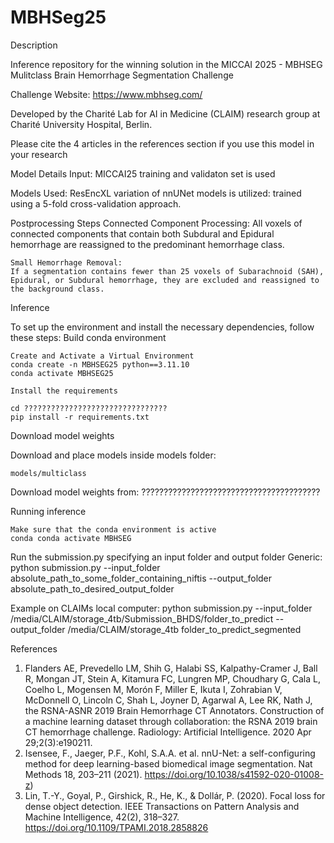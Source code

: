# MBHSeg25
Description

Inference repository for the winning solution in the MICCAI 2025 - MBHSEG Mulitclass Brain Hemorrhage Segmentation Challenge

Challenge Website: https://www.mbhseg.com/

Developed by the Charité Lab for AI in Medicine (CLAIM) research group at Charité University Hospital, Berlin.

Please cite the 4 articles in the references section if you use this model in your research

Model Details
Input:
    MICCAI25 training and validaton set is used

Models Used:
    ResEncXL variation of nnUNet models is utilized:
    trained using a 5-fold cross-validation approach.

Postprocessing Steps
    Connected Component Processing:
    All voxels of connected components that contain both Subdural and Epidural hemorrhage are reassigned to the predominant hemorrhage class.
    
    Small Hemorrhage Removal:
    If a segmentation contains fewer than 25 voxels of Subarachnoid (SAH), Epidural, or Subdural hemorrhage, they are excluded and reassigned to the background class.


Inference

To set up the environment and install the necessary dependencies, follow these steps:
Build conda environment

    Create and Activate a Virtual Environment
    conda create -n MBHSEG25 python==3.11.10  
    conda activate MBHSEG25

    Install the requirements
    
    cd ????????????????????????????????
    pip install -r requirements.txt

Download model weights

Download and place models inside models folder:

    models/multiclass

Download model weights from: ????????????????????????????????????????


Running inference

    Make sure that the conda environment is active
    conda conda activate MBHSEG  


Run the submission.py specifying an input folder and output folder
Generic:
    python submission.py --input_folder absolute_path_to_some_folder_containing_niftis --output_folder absolute_path_to_desired_output_folder

Example on CLAIMs local computer:
    python submission.py --input_folder /media/CLAIM/storage_4tb/Submission_BHDS/folder_to_predict --output_folder /media/CLAIM/storage_4tb folder_to_predict_segmented

References
1. Flanders AE, Prevedello LM, Shih G, Halabi SS, Kalpathy-Cramer J, Ball R, Mongan JT, Stein A, Kitamura FC, Lungren MP, Choudhary G, Cala L, Coelho L, Mogensen M, Morón F, Miller E, Ikuta I, Zohrabian V, McDonnell O, Lincoln C, Shah L, Joyner D, Agarwal A, Lee RK, Nath J, the RSNA-ASNR 2019 Brain Hemorrhage CT Annotators. Construction of a machine learning dataset through collaboration: the RSNA 2019 brain CT hemorrhage challenge. Radiology: Artificial Intelligence. 2020 Apr 29;2(3):e190211.
2. Isensee, F., Jaeger, P.F., Kohl, S.A.A. et al. nnU-Net: a self-configuring method for deep  learning-based biomedical image segmentation. Nat Methods 18, 203–211 (2021).  https://doi.org/10.1038/s41592-020-01008-z) 
3. Lin, T.-Y., Goyal, P., Girshick, R., He, K., & Dollár, P. (2020). Focal loss for dense object detection. IEEE Transactions on Pattern Analysis and Machine Intelligence, 42(2), 318–327. https://doi.org/10.1109/TPAMI.2018.2858826

